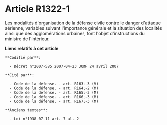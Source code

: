 # Article R1322-1

Les modalités d'organisation de la défense civile contre le danger d'attaque aérienne, variables suivant l'importance
générale et la situation des localités ainsi que des agglomérations urbaines, font l'objet d'instructions du ministre de
l'intérieur.

**Liens relatifs à cet article**

	**Codifié par**:

	  - Décret n°2007-585 2007-04-23 JORF 24 avril 2007

	**Cité par**:

	  - Code de la défense. - art. R1631-3 (V)
	  - Code de la défense. - art. R1641-2 (M)
	  - Code de la défense. - art. R1651-3 (M)
	  - Code de la défense. - art. R1661-3 (M)
	  - Code de la défense. - art. R1671-3 (M)

	**Anciens textes**:

	  - Loi n°1938-07-11 art. 7 al. 2
